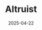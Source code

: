 ---  
layout: startup_page  
title: "Altruist"  
id: "altruist.com"  
permalink: "/altruistaltruist.com04222025/"  
website: "https://altruist.com"  
funding_round: "Series F"  
funding_amount: "$152M"  
investors: "GIC, Salesforce Ventures, Geodesic Capital, Baillie Gifford, Carson Family Office, ICONIQ Growth"  
about: "Altruist is a modern custodian for independent registered investment advisors (RIAs). It offers a vertically integrated technology stack combining custody services with front, middle, and back-office tools, providing a streamlined solution for account opening, trading, reporting, and billing. This allows advisors to improve efficiency and reduce costs while offering a seamless digital experience to their clients."  
markets: "Fintech, Asset Management, Financial Services"  
hq: "Culver City, California, United States"  
founded_year: "2018"  
linkedin: "https://www.linkedin.com/company/altruistcorp"  
twitter: "https://twitter.com/altruist"  
instagram: ""  
facebook: "https://www.facebook.com/altruistcorp"  
crunchbase: "https://www.crunchbase.com/organization/altruist-corp"  
pitchbook: "https://pitchbook.com/profiles/company/53849-89"  

date_display: "22-Apr-2025"  
date: "2025-04-22"

# SEO Optimization  
meta_title: "Altruist - Series F Funding ($152M)"  
meta_description: "Altruist, Altruist is a modern custodian for independent registered investment advisors (RIAs). It offers a vertically integrated technology stack combining cus..."  
meta_keywords: "Altruist, Fintech, Asset Management, Financial Services, Series F funding"  
canonical_url: "https://startup.projectstartups.com/altruistaltruist.com04222025/"  
---